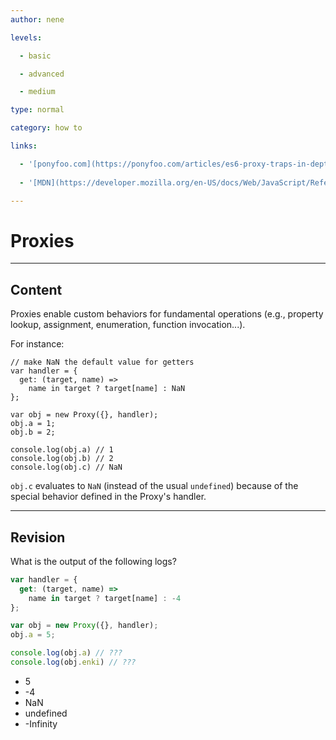 ```yaml
---
author: nene

levels:

  - basic

  - advanced

  - medium

type: normal

category: how to

links:

  - '[ponyfoo.com](https://ponyfoo.com/articles/es6-proxy-traps-in-depth){website}'
  
  - '[MDN](https://developer.mozilla.org/en-US/docs/Web/JavaScript/Reference/Global_Objects/Proxy){website}'

---
```

# Proxies 

---
## Content

Proxies enable custom behaviors for fundamental operations (e.g., property lookup, assignment, enumeration, function invocation...).

For instance:

```
// make NaN the default value for getters
var handler = {
  get: (target, name) =>
    name in target ? target[name] : NaN
};

var obj = new Proxy({}, handler);
obj.a = 1;
obj.b = 2;

console.log(obj.a) // 1
console.log(obj.b) // 2
console.log(obj.c) // NaN
```

`obj.c` evaluates to `NaN` (instead of the usual `undefined`) because of the special behavior defined in the Proxy's handler.

---
## Revision

What is the output of the following logs?

```javascript
var handler = {
  get: (target, name) =>
    name in target ? target[name] : -4
};

var obj = new Proxy({}, handler);
obj.a = 5;

console.log(obj.a) // ???
console.log(obj.enki) // ???
```

* 5
* -4
* NaN
* undefined
* -Infinity
 

